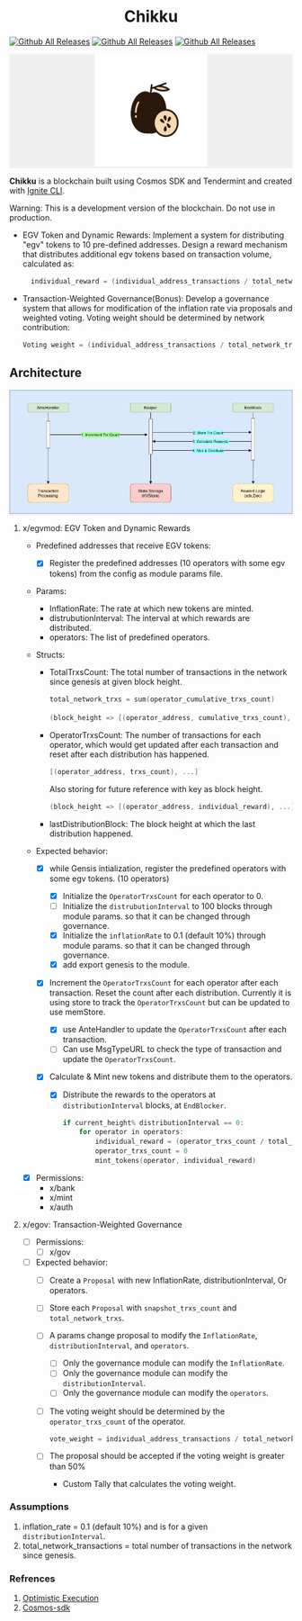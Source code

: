 <h1 align="center">Chikku</h1>

<!-- add release bandage -->
[![Github All Releases](https://github.com/0xankit/chikku/actions/workflows/release.yml/badge.svg)]()
[![Github All Releases](https://github.com/0xankit/chikku/actions/workflows/tests.yml/badge.svg)]()
[![Github All Releases](https://img.shields.io/github/downloads/0xankit/chikku/actions/total.svg)]()

<!-- show image in middle -->
<p align="center" style="text-align: center; background-color: #f0f0f0;">
  <img src="public/chikku.png" alt="Chikku" width="200"/>
</p>

**Chikku** is a blockchain built using Cosmos SDK and Tendermint and created with [Ignite CLI](https://ignite.com/cli).

Warning: This is a development version of the blockchain. Do not use in production.

- EGV Token and Dynamic Rewards: Implement a system for distributing "egv" tokens to 10 pre-defined addresses. Design a reward mechanism that distributes additional egv tokens based on transaction volume, calculated as:

  ```go
    individual_reward = (individual_address_transactions / total_network_transactions) * (inflation_rate * total_supply).
  ```

- Transaction-Weighted Governance(Bonus): Develop a governance system that allows for modification of the inflation rate via proposals and weighted voting. Voting weight should be determined by network contribution:

  ```go
  Voting weight = (individual_address_transactions / total_network_transactions)
  ```

## Architecture

<p align="center" style="text-align: center; background-color: #f0f0f0;">
  <img src="public/diag.png" alt="Chikku" />
</p>

1. x/egvmod: EGV Token and Dynamic Rewards

    - Predefined addresses that receive EGV tokens:

      - [X] Register the predefined addresses (10 operators with some egv tokens) from the config as module params file.

    - Params:

      - InflationRate: The rate at which new tokens are minted.
      - distrubutionInterval: The interval at which rewards are distributed.
      - operators: The list of predefined operators.

    - Structs:

      - TotalTrxsCount: The total number of transactions in the network since genesis at given block height.

        ```go
        total_network_trxs = sum(operator_cumulative_trxs_count)

        (block_height => [(operator_address, cumulative_trxs_count), ...])
        ```

      - OperatorTrxsCount: The number of transactions for each operator, which would get updated after each transaction and reset after each distribution has happened.

        ``` go
        [(operator_address, trxs_count), ...]
        ```

        Also storing for future reference with key as block height.

        ```go
        (block_height => [(operator_address, individual_reward), ...])
        ```

      - lastDistributionBlock: The block height at which the last distribution happened.


    - Expected behavior:

      - [x] while Gensis intialization, register the predefined operators with some egv tokens. (10 operators)

        - [x] Initialize the `OperatorTrxsCount` for each operator to 0.
        - [ ] Initialize the `distrubutionInterval` to 100 blocks through module params. so that it can be changed through governance.
        - [x] Initialize the `inflationRate` to 0.1 (default 10%) through module params. so that it can be changed through governance.
        - [x] add export genesis to the module.

      - [x] Increment the `OperatorTrxsCount` for each operator after each transaction. Reset the count after each distribution. Currently it is using store to track the `OperatorTrxsCount` but can be updated to use memStore.

        - [x] use AnteHandler to update the `OperatorTrxsCount` after each transaction.
        - [ ] Can use MsgTypeURL to check the type of transaction and update the `OperatorTrxsCount`.

      - [x] Calculate & Mint new tokens and distribute them to the operators.

        - [x] Distribute the rewards to the operators at `distributionInterval` blocks, at `EndBlocker`.

          ```go
          if current_height% distributionInterval == 0:
              for operator in operators:
                  individual_reward = (operator_trxs_count / total_network_trxs) * (inflation_rate * total_supply)
                  operator_trxs_count = 0
                  mint_tokens(operator, individual_reward)
          ```

    - [x] Permissions:
      - x/bank
      - x/mint
      - x/auth

2. x/egov: Transaction-Weighted Governance
    - [ ] Permissions:
      - [ ] x/gov
    - [ ] Expected behavior:
      - [ ] Create a `Proposal` with new InflationRate, distributionInterval, Or operators.
      - [ ] Store each `Proposal` with `snapshot_trxs_count` and `total_network_trxs`.
      - [ ] A params change proposal to modify the `InflationRate`, `distributionInterval`, and `operators`.
        - [ ] Only the governance module can modify the `InflationRate`.
        - [ ] Only the governance module can modify the `distributionInterval`.
        - [ ] Only the governance module can modify the `operators`.
      - [ ] The voting weight should be determined by the `operator_trxs_count` of the operator.

        ```go
        vote_weight = individual_address_transactions / total_network_transactions
        ```

      - [ ] The proposal should be accepted if the voting weight is greater than 50%
        - Custom Tally that calculates the voting weight.

### Assumptions

1. inflation_rate = 0.1 (default 10%) and is for a given `distributionInterval`.
2. total_network_transactions = total number of transactions in the network since genesis.

### Refrences
1. [Optimistic Execution](https://docs.cosmos.network/main/build/rfc/rfc-005-optimistic-execution)
2. [Cosmos-sdk](https://docs.cosmos.network/)
